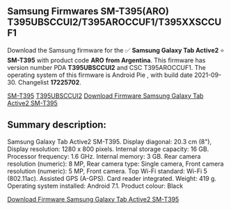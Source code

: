 <h2>Samsung Firmwares SM-T395(ARO) T395UBSCCUI2/T395AROCCUF1/T395XXSCCUF1</h2>
Download the Samsung firmware for the ✅ <strong>Samsung Galaxy Tab Active2 </strong> ⭐ <strong>SM-T395</strong> with product code <strong>ARO</strong> <strong> from Argentina</strong>. This firmware has version number PDA <strong>T395UBSCCUI2</strong> and CSC T395AROCCUF1. The operating system of this firmware is Android Pie , with build date 2021-09-30. Changelist <strong>17225702</strong>.


[SM-T395](https://samfirm.shop/samsung/model/SM-T395)
[T395UBSCCUI2](https://samfirm.shop/samsung/pda/T395UBSCCUI2)
[Download Firmware Samsung Galaxy Tab Active2 SM-T395](https://samfirm.shop/samsung/firmware/461657)
<h2>Summary description:</h2>
<p>Samsung Galaxy Tab Active2 SM-T395. Display diagonal: 20.3 cm (8"), Display resolution: 1280 x 800 pixels. Internal storage capacity: 16 GB. Processor frequency: 1.6 GHz. Internal memory: 3 GB. Rear camera resolution (numeric): 8 MP, Rear camera type: Single camera, Front camera resolution (numeric): 5 MP, Front camera. Top Wi-Fi standard: Wi-Fi 5 (802.11ac). Assisted GPS (A-GPS). Card reader integrated. Weight: 419 g. Operating system installed: Android 7.1. Product colour: Black</p>


[Download Firmware Samsung Galaxy Tab Active2 SM-T395](https://samfirm.shop/samsung/firmware/461657)
